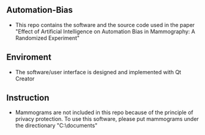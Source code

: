 ## Automation-Bias
* This repo contains the software and the source code used in the paper "Effect of Artificial Intelligence on Automation Bias in Mammography: A Randomized Experiment"

## Enviroment
* The software/user interface is designed and implemented with Qt Creator

## Instruction
* Mammograms are not included in this repo because of the principle of privacy protection. To use this software, please put mammograms under the directionary "C:\documents"


  
  
